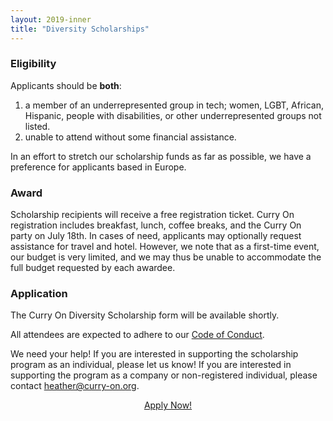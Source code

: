 ```yaml
---
layout: 2019-inner
title: "Diversity Scholarships"
---
```


### Eligibility

Applicants should be **both**:

1. a member of an underrepresented group in tech; women, LGBT, African, Hispanic, people with disabilities, or other underrepresented groups not listed.
2. unable to attend without some financial assistance.

In an effort to stretch our scholarship funds as far as possible, we have a preference for applicants based in Europe.

### Award

Scholarship recipients will receive a free registration ticket. Curry On registration includes breakfast, lunch, coffee breaks, and the Curry On party on July 18th. In cases of need, applicants may optionally request assistance for travel and hotel. However, we note that as a first-time event, our budget is very limited, and we may thus be unable to accommodate the full budget requested  by each awardee.

### Application

The Curry On Diversity Scholarship form will be available shortly.

<!-- Please fill in the form below to apply for the Curry On Diversity Scholarship. All application information will be kept confidential. The deadline for applications is June 5 2015. Recipients will be notified on June 9 2015 and must confirm attendance by June 12. -->

All attendees are expected to adhere to our [Code of Conduct](http://curry-on.org/code-of-conduct.html).

We need your help! If you are interested in supporting the scholarship program as an individual, please let us know! If you are interested in supporting the program as a company or non-registered individual, please contact [heather@curry-on.org](mailto:heather@curry-on.org).


<center><a href="https://docs.google.com/forms/d/1NPMHIcJfWTFpX0-Yevlkk18vN_XfjMCZ9a54PYBTjic/viewform" class="btn btn-outline-inverse btn-lg">Apply Now!</a></center>

<!-- <br>
<center>
<h1><i>Thank you!</i></h1>
...for making diversity scholarships possible!
<br><br>
<a style="border: 0px;" href="http://www.typesafe.com"><img src="{{ site.baseurl }}/resources/img/typesafe.png"></a><br>
<a style="border: 0px;" href="http://underscore.io"><img src="{{ site.baseurl }}/resources/img/underscore.png"></a>
</center>
<br><br><br> -->

